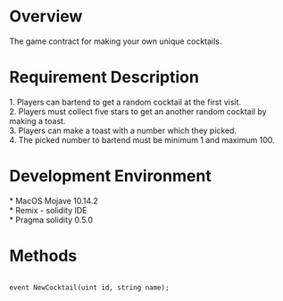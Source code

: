 <h1>Overview</h1>
The game contract for making your own unique cocktails.

<h1>Requirement Description</h1>
1. Players can bartend to get a random cocktail at the first visit.<br>
2. Players must collect five stars to get an another random cocktail by making a toast.<br>
3. Players can make a toast with a number which they picked.<br>
4. The picked number to bartend must be minimum 1 and maximum 100.<br>

<h1>Development Environment</h1>
* MacOS Mojave 10.14.2<br>
* Remix - solidity IDE<br>
* Pragma solidity 0.5.0<br>

<h1>Methods</h1>
<pre><code>
event NewCocktail(uint id, string name);
</code><pre>